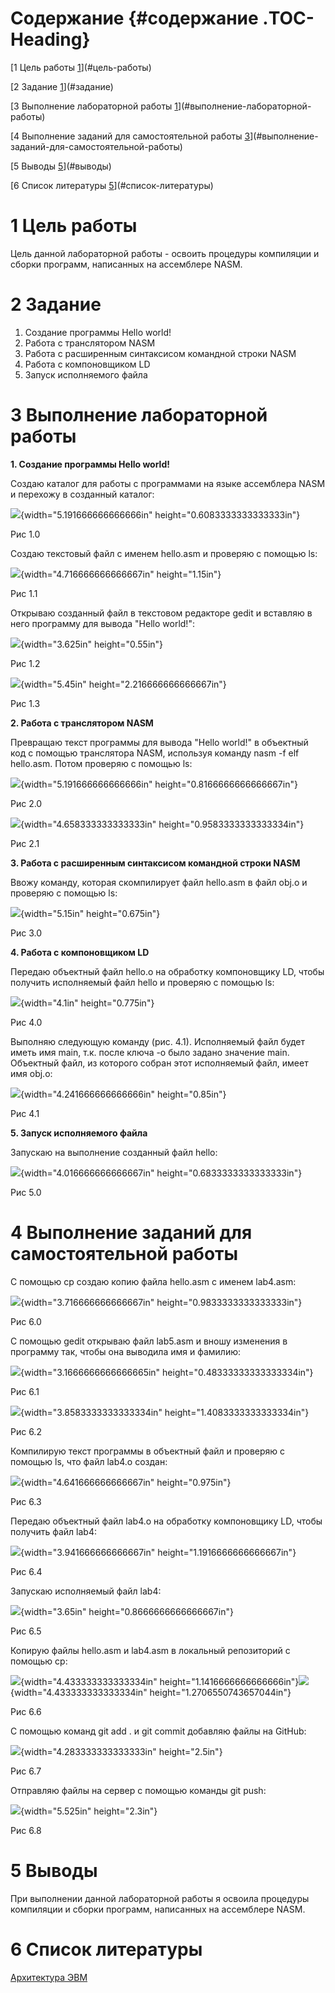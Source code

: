 # Содержание {#содержание .TOC-Heading}

[1 Цель работы [1](#цель-работы)](#цель-работы)

[2 Задание [1](#задание)](#задание)

[3 Выполнение лабораторной работы
[1](#выполнение-лабораторной-работы)](#выполнение-лабораторной-работы)

[4 Выполнение заданий для самостоятельной работы
[3](#выполнение-заданий-для-самостоятельной-работы)](#выполнение-заданий-для-самостоятельной-работы)

[5 Выводы [5](#выводы)](#выводы)

[6 Список литературы [5](#список-литературы)](#список-литературы)

# 1 Цель работы

Цель данной лабораторной работы - освоить процедуры компиляции и сборки
программ, написанных на ассемблере NASM.

# 2 Задание

1.  Создание программы Hello world!
2.  Работа с транслятором NASM
3.  Работа с расширенным синтаксисом командной строки NASM
4.  Работа с компоновщиком LD
5.  Запуск исполняемого файла

# 3 Выполнение лабораторной работы

**1. Создание программы Hello world!**

Создаю каталог для работы с программами на языке ассемблера NASM и
перехожу в созданный каталог:

![](media/image1.png){width="5.191666666666666in"
height="0.6083333333333333in"}

Рис 1.0

Создаю текстовый файл с именем hello.asm и проверяю с помощью ls:

![](media/image2.png){width="4.716666666666667in" height="1.15in"}

Рис 1.1

Открываю созданный файл в текстовом редакторе gedit и вставляю в него
программу для вывода "Hello world!":

![](media/image3.png){width="3.625in" height="0.55in"}

Рис 1.2

![](media/image4.png){width="5.45in" height="2.216666666666667in"}

Рис 1.3

**2. Работа с транслятором NASM**

Превращаю текст программы для вывода "Hello world!" в объектный код с
помощью транслятора NASM, используя команду nasm -f elf hello.asm. Потом
проверяю с помощью ls:

![](media/image5.png){width="5.191666666666666in"
height="0.8166666666666667in"}

Рис 2.0

![](media/image6.png){width="4.658333333333333in"
height="0.9583333333333334in"}

Рис 2.1

**3. Работа с расширенным синтаксисом командной строки NASM**

Ввожу команду, которая скомпилирует файл hello.asm в файл obj.o и
проверяю с помощью ls:

![](media/image7.png){width="5.15in" height="0.675in"}

Рис 3.0

**4. Работа с компоновщиком LD**

Передаю объектный файл hello.o на обработку компоновщику LD, чтобы
получить исполняемый файл hello и проверяю с помощью ls:

![](media/image8.png){width="4.1in" height="0.775in"}

Рис 4.0

Выполняю следующую команду (рис. 4.1). Исполняемый файл будет иметь имя
main, т.к. после ключа -о было задано значение main. Объектный файл, из
которого собран этот исполняемый файл, имеет имя obj.o:

![](media/image9.png){width="4.241666666666666in" height="0.85in"}

Рис 4.1

**5. Запуск исполняемого файла**

Запускаю на выполнение созданный файл hello:

![](media/image10.png){width="4.016666666666667in"
height="0.6833333333333333in"}

Рис 5.0

# 4 Выполнение заданий для самостоятельной работы

С помощью cp создаю копию файла hello.asm с именем lab4.asm:

![](media/image11.png){width="3.716666666666667in"
height="0.9833333333333333in"}

Рис 6.0

С помощью gedit открываю файл lab5.asm и вношу изменения в программу
так, чтобы она выводила имя и фамилию:

![](media/image12.png){width="3.1666666666666665in"
height="0.48333333333333334in"}

Рис 6.1

![](media/image13.png){width="3.8583333333333334in"
height="1.4083333333333334in"}

Рис 6.2

Компилирую текст программы в объектный файл и проверяю с помощью ls, что
файл lab4.o создан:

![](media/image14.png){width="4.641666666666667in" height="0.975in"}

Рис 6.3

Передаю объектный файл lab4.o на обработку компоновщику LD, чтобы
получить файл lab4:

![](media/image15.png){width="3.941666666666667in"
height="1.1916666666666667in"}

Рис 6.4

Запускаю исполняемый файл lab4:

![](media/image16.png){width="3.65in" height="0.8666666666666667in"}

Рис 6.5

Копирую файлы hello.asm и lab4.asm в локальный репозиторий с помощью cp:

![](media/image17.png){width="4.433333333333334in"
height="1.1416666666666666in"}![](media/image18.png){width="4.433333333333334in"
height="1.2706550743657044in"}

Рис 6.6

С помощью команд git add . и git commit добавляю файлы на GitHub:

![](media/image19.png){width="4.283333333333333in" height="2.5in"}

Рис 6.7

Отправляю файлы на сервер с помощью команды git push:

![](media/image20.png){width="5.525in" height="2.3in"}

Рис 6.8

# 5 Выводы

При выполнении данной лабораторной работы я освоила процедуры компиляции
и сборки программ, написанных на ассемблере NASM.

# 6 Список литературы

[Архитектура
ЭВМ](https://esystem.rudn.ru/pluginfile.php/2089084/mod_resource/content/0/%D0%9B%D0%B0%D0%B1%D0%BE%D1%80%D0%B0%D1%82%D0%BE%D1%80%D0%BD%D0%B0%D1%8F%20%D1%80%D0%B0%D0%B1%D0%BE%D1%82%D0%B0%20%E2%84%964.%20%D0%A1%D0%BE%D0%B7%D0%B4%D0%B0%D0%BD%D0%B8%D0%B5%20%D0%B8%20%D0%BF%D1%80%D0%BE%D1%86%D0%B5%D1%81%D1%81%20%D0%BE%D0%B1%D1%80%D0%B0%D0%B1%D0%BE%D1%82%D0%BA%D0%B8%20%D0%BF%D1%80%D0%BE%D0%B3%D1%80%D0%B0%D0%BC%D0%BC%20%D0%BD%D0%B0%20%D1%8F%D0%B7%D1%8B%D0%BA%D0%B5%20%D0%B0%D1%81%D1%81%D0%B5%D0%BC%D0%B1%D0%BB%D0%B5%D1%80%D0%B0%20NASM.pdf)
